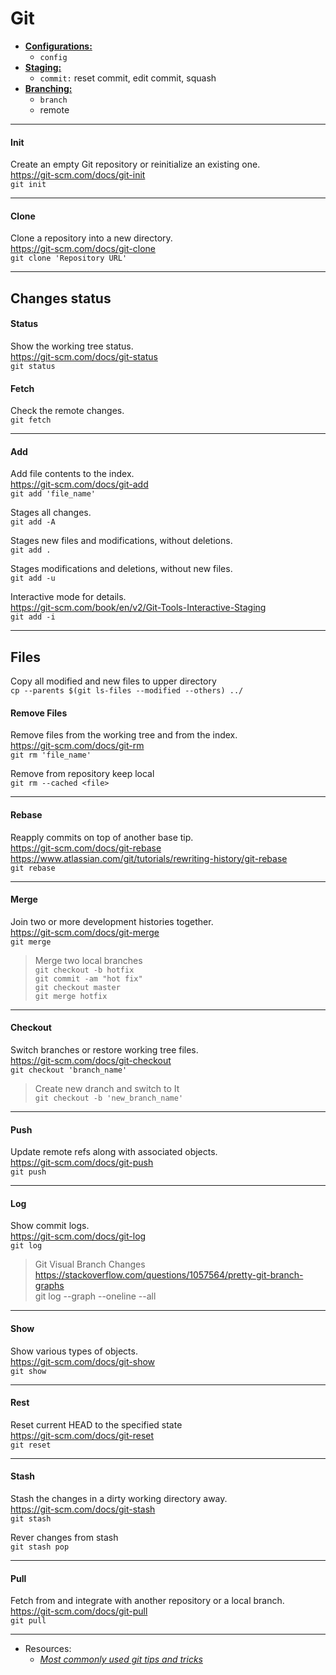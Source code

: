 # Git

- __[Configurations:](/git/config.md)__
  - `config`
- __[Staging:](/git/stage.md)__
  - `commit:` reset commit, edit commit, squash
- __[Branching:](/git/branching.md)__
  - `branch`
  - remote

***

#### Init
Create an empty Git repository or reinitialize an existing one. <br>
https://git-scm.com/docs/git-init <br>
`git init`

***

#### Clone
Clone a repository into a new directory. <br>
https://git-scm.com/docs/git-clone <br>
`git clone 'Repository URL'`

***

## Changes status

#### Status

Show the working tree status. <br>
https://git-scm.com/docs/git-status <br>
`git status`

#### Fetch

Check the remote changes. <br>
`git fetch`

***

#### Add

Add file contents to the index. <br>
https://git-scm.com/docs/git-add <br>
`git add 'file_name'`

Stages all changes. <br>
`git add -A`  

Stages new files and modifications, without deletions. <br>
`git add .` 

Stages modifications and deletions, without new files. <br>
`git add -u` 

 Interactive mode for details. <br>
 https://git-scm.com/book/en/v2/Git-Tools-Interactive-Staging <br>
 `git add -i`

***

## Files

Copy all modified and new files to upper directory <br>
`cp --parents $(git ls-files --modified --others) ../`

#### Remove Files

Remove files from the working tree and from the index. <br>
https://git-scm.com/docs/git-rm <br>
`git rm 'file_name'`

Remove from repository keep local <br>
`git rm --cached <file>`

***

#### Rebase
Reapply commits on top of another base tip. <br>
https://git-scm.com/docs/git-rebase <br>
https://www.atlassian.com/git/tutorials/rewriting-history/git-rebase <br>
`git rebase`

***

#### Merge
Join two or more development histories together. <br>
https://git-scm.com/docs/git-merge <br>
`git merge`

> Merge two local branches <br>
`git checkout -b hotfix` <br>
`git commit -am "hot fix"` <br>
`git checkout master` <br>
`git merge hotfix`

***

#### Checkout

Switch branches or restore working tree files. <br>
https://git-scm.com/docs/git-checkout <br>
`git checkout 'branch_name'`

> Create new dranch and switch to It <br>
`git checkout -b 'new_branch_name'`

***

#### Push

Update remote refs along with associated objects. <br>
https://git-scm.com/docs/git-push <br>
`git push`

***

#### Log
Show commit logs. <br>
https://git-scm.com/docs/git-log <br>
`git log`


> Git Visual Branch Changes
https://stackoverflow.com/questions/1057564/pretty-git-branch-graphs <br>
git log --graph --oneline --all

***

#### Show
Show various types of objects. <br>
https://git-scm.com/docs/git-show <br>
`git show`

***

#### Rest
Reset current HEAD to the specified state <br>
https://git-scm.com/docs/git-reset <br>
`git reset` 

***

#### Stash
Stash the changes in a dirty working directory away. <br>
https://git-scm.com/docs/git-stash <br>
`git stash`

Rever changes from stash <br>
`git stash pop`

***

#### Pull
Fetch from and integrate with another repository or a local branch. <br>
https://git-scm.com/docs/git-pull <br>
`git pull`

***

- Resources:
  - [_Most commonly used git tips and tricks_](https://github.com/git-tips/tips)